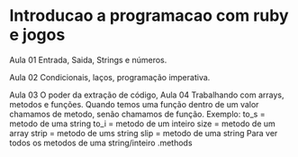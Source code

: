 # Introducao a programacao com ruby e jogos

Aula 01 
    Entrada, Saida, Strings e números.

Aula 02
    Condicionais, laços, programação imperativa.

Aula 03 
    O poder da extração de código,
Aula 04
    Trabalhando com arrays, metodos e funções.
    Quando temos uma função dentro de um valor chamamos de metodo, senão chamamos de função.
    Exemplo: 
        to_s = metodo de uma string
        to_i = metodo de um inteiro
        size = metodo de um array
        strip = metodo de ums string
        slip = metodo de uma string
    Para ver todos os metodos de uma string/inteiro <string>.methods